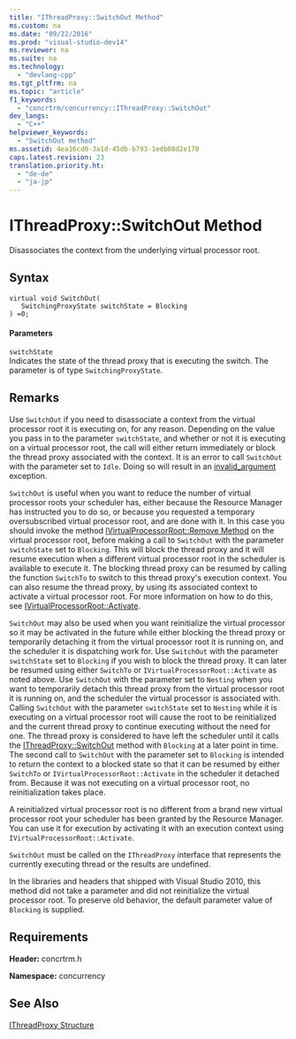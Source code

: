 ```yaml
---
title: "IThreadProxy::SwitchOut Method"
ms.custom: na
ms.date: "09/22/2016"
ms.prod: "visual-studio-dev14"
ms.reviewer: na
ms.suite: na
ms.technology: 
  - "devlang-cpp"
ms.tgt_pltfrm: na
ms.topic: "article"
f1_keywords: 
  - "concrtrm/concurrency::IThreadProxy::SwitchOut"
dev_langs: 
  - "C++"
helpviewer_keywords: 
  - "SwitchOut method"
ms.assetid: 4ea16cd0-3a1d-45db-b793-1edb08d2e170
caps.latest.revision: 23
translation.priority.ht: 
  - "de-de"
  - "ja-jp"
---
```

# IThreadProxy::SwitchOut Method
Disassociates the context from the underlying virtual processor root.  
  
## Syntax  
  
```  
virtual void SwitchOut(  
   SwitchingProxyState switchState = Blocking  
) =0;  
```  
  
#### Parameters  
 `switchState`  
 Indicates the state of the thread proxy that is executing the switch. The parameter is of type `SwitchingProxyState`.  
  
## Remarks  
 Use `SwitchOut` if you need to disassociate a context from the virtual processor root it is executing on, for any reason. Depending on the value you pass in to the parameter `switchState`, and whether or not it is executing on a virtual processor root, the call will either return immediately or block the thread proxy associated with the context. It is an error to call `SwitchOut` with the parameter set to `Idle`. Doing so will result in an [invalid_argument](../VS_csharp/invalid_argument-class.md) exception.  
  
 `SwitchOut` is useful when you want to reduce the number of virtual processor roots your scheduler has, either because the Resource Manager has instructed you to do so, or because you requested a temporary oversubscribed virtual processor root, and are done with it. In this case you should invoke the method [IVirtualProcessorRoot::Remove Method](assetId:///ad699b4a-1972-4390-97ee-9c083ba7d9e4) on the virtual processor root, before making a call to `SwitchOut` with the parameter `switchState` set to `Blocking`. This will block the thread proxy and it will resume execution when a different virtual processor root in the scheduler is available to execute it. The blocking thread proxy can be resumed by calling the function `SwitchTo` to switch to this thread proxy's execution context. You can also resume the thread proxy, by using its associated context to activate a virtual processor root. For more information on how to do this, see [IVirtualProcessorRoot::Activate](../VS_csharp/ivirtualprocessorroot--activate-method.md).  
  
 `SwitchOut` may also be used when you want reinitialize the virtual processor so it may be activated in the future while either blocking the thread proxy or temporarily detaching it from the virtual processor root it is running on, and the scheduler it is dispatching work for. Use `SwitchOut` with the parameter `switchState` set to `Blocking` if you wish to block the thread proxy. It can later be resumed using either `SwitchTo` or `IVirtualProcessorRoot::Activate` as noted above. Use `SwitchOut` with the parameter set to `Nesting` when you want to temporarily detach this thread proxy from the virtual processor root it is running on, and the scheduler the virtual processor is associated with. Calling `SwitchOut` with the parameter `switchState` set to `Nesting` while it is executing on a virtual processor root will cause the root to be reinitialized and the current thread proxy to continue executing without the need for one. The thread proxy is considered to have left the scheduler until it calls the [IThreadProxy::SwitchOut](../VS_csharp/ithreadproxy--switchout-method.md) method with `Blocking` at a later point in time. The second call to `SwitchOut` with the parameter set to `Blocking` is intended to return the context to a blocked state so that it can be resumed by either `SwitchTo` or `IVirtualProcessorRoot::Activate` in the scheduler it detached from. Because it was not executing on a virtual processor root, no reinitialization takes place.  
  
 A reinitialized virtual processor root is no different from a brand new virtual processor root your scheduler has been granted by the Resource Manager. You can use it for execution by activating it with an execution context using `IVirtualProcessorRoot::Activate`.  
  
 `SwitchOut` must be called on the `IThreadProxy` interface that represents the currently executing thread or the results are undefined.  
  
 In the libraries and headers that shipped with Visual Studio 2010, this method did not take a parameter and did not reinitialize the virtual processor root. To preserve old behavior, the default parameter value of `Blocking` is supplied.  
  
## Requirements  
 **Header:** concrtrm.h  
  
 **Namespace:** concurrency  
  
## See Also  
 [IThreadProxy Structure](../VS_csharp/ithreadproxy-structure.md)